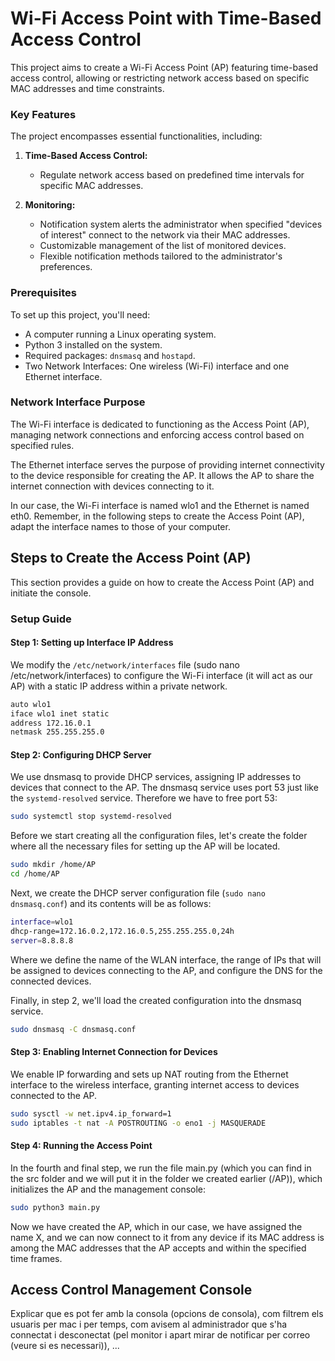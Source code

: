 # Wi-Fi Access Point with Time-Based Access Control

This project aims to create a Wi-Fi Access Point (AP) featuring time-based access control, allowing or restricting network access based on specific MAC addresses and time constraints.

### Key Features

The project encompasses essential functionalities, including:

1. **Time-Based Access Control:**
   - Regulate network access based on predefined time intervals for specific MAC addresses.

2. **Monitoring:**
   - Notification system alerts the administrator when specified "devices of interest" connect to the network via their MAC addresses.
   - Customizable management of the list of monitored devices.
   - Flexible notification methods tailored to the administrator's preferences.

### Prerequisites

To set up this project, you'll need:

- A computer running a Linux operating system.
- Python 3 installed on the system.
- Required packages: `dnsmasq` and `hostapd`.
- Two Network Interfaces: One wireless (Wi-Fi) interface and one Ethernet interface.

### Network Interface Purpose

The Wi-Fi interface is dedicated to functioning as the Access Point (AP), managing network connections and enforcing access control based on specified rules.

The Ethernet interface serves the purpose of providing internet connectivity to the device responsible for creating the AP. It allows the AP to share the internet connection with devices connecting to it.

In our case, the Wi-Fi interface is named wlo1 and the Ethernet is named eth0. Remember, in the following steps to create the Access Point (AP), adapt the interface names to those of your computer. 

## Steps to Create the Access Point (AP)

This section provides a guide on how to create the Access Point (AP) and initiate the console.

### Setup Guide

#### **Step 1: Setting up Interface IP Address** 
We modify the `/etc/network/interfaces` file (sudo nano /etc/network/interfaces) to configure the Wi-Fi interface (it will act as our AP) with a static IP address within a private network.
```bash
auto wlo1
iface wlo1 inet static
address 172.16.0.1
netmask 255.255.255.0
```

#### **Step 2: Configuring DHCP Server** 
We use dnsmasq to provide DHCP services, assigning IP addresses to devices that connect to the AP. The dnsmasq service uses port 53 just like the `systemd-resolved` service. Therefore we have to free port 53:
```bash
sudo systemctl stop systemd-resolved
```

Before we start creating all the configuration files, let's create the folder where all the necessary files for setting up the AP will be located.
```bash
sudo mkdir /home/AP
cd /home/AP
```

Next, we create the DHCP server configuration file (`sudo nano dnsmasq.conf`) and its contents will be as follows:
```bash
interface=wlo1
dhcp-range=172.16.0.2,172.16.0.5,255.255.255.0,24h
server=8.8.8.8
```

Where we define the name of the WLAN interface, the range of IPs that will be assigned to devices connecting to the AP, and configure the DNS for the connected devices.

Finally, in step 2, we'll load the created configuration into the dnsmasq service.
```bash
sudo dnsmasq -C dnsmasq.conf
```

#### **Step 3: Enabling Internet Connection for Devices** 
We enable IP forwarding and sets up NAT routing from the Ethernet interface to the wireless interface, granting internet access to devices connected to the AP.
```bash
sudo sysctl -w net.ipv4.ip_forward=1
sudo iptables -t nat -A POSTROUTING -o eno1 -j MASQUERADE
```

#### **Step 4: Running the Access Point**  
In the fourth and final step, we run the file main.py (which you can find in the src folder and we will put it in the folder we created earlier (/AP)), which initializes the AP and the management console:
```bash
sudo python3 main.py
```

Now we have created the AP, which in our case, we have assigned the name X, and we can now connect to it from any device if its MAC address is among the MAC addresses that the AP accepts and within the specified time frames.

## Access Control Management Console
Explicar que es pot fer amb la consola (opcions de consola), com filtrem els usuaris per mac i per temps, com avisem al administrador que s'ha connectat i desconectat (pel monitor i apart mirar de notificar per correo (veure si es necessari)), ...
